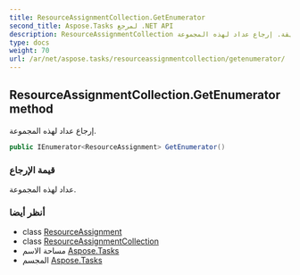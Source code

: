 ```yaml
---
title: ResourceAssignmentCollection.GetEnumerator
second_title: Aspose.Tasks لمرجع .NET API
description: ResourceAssignmentCollection طريقة. إرجاع عداد لهذه المجموعة.
type: docs
weight: 70
url: /ar/net/aspose.tasks/resourceassignmentcollection/getenumerator/
---
```

## ResourceAssignmentCollection.GetEnumerator method

إرجاع عداد لهذه المجموعة.

```csharp
public IEnumerator<ResourceAssignment> GetEnumerator()
```

### قيمة الإرجاع

عداد لهذه المجموعة.

### أنظر أيضا

* class [ResourceAssignment](../../resourceassignment/)
* class [ResourceAssignmentCollection](../)
* مساحة الاسم [Aspose.Tasks](../../resourceassignmentcollection/)
* المجسم [Aspose.Tasks](../../../)


